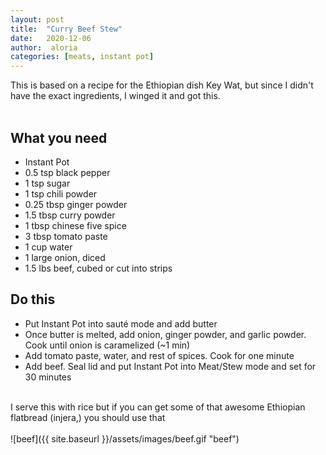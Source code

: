 ```yaml
---
layout: post
title:  "Curry Beef Stew"
date:   2020-12-06
author:  aloria
categories: [meats, instant pot]
---
```

This is based on a recipe for the Ethiopian dish Key Wat, but since I didn't have the exact ingredients, I winged it and got this.<br/>
<br/>
## What you need
* Instant Pot
* 0.5 tsp black pepper
* 1 tsp sugar
* 1 tsp chili powder
* 0.25 tbsp ginger powder
* 1.5 tbsp curry powder
* 1 tbsp chinese five spice
* 3 tbsp tomato paste
* 1 cup water
* 1 large onion, diced
* 1.5 lbs beef, cubed or cut into strips


## Do this
* Put Instant Pot into sauté mode and add butter
* Once butter is melted, add onion, ginger powder, and garlic powder. Cook until onion is caramelized (~1 min)
* Add tomato paste, water, and rest of spices. Cook for one minute
* Add beef. Seal lid and put Instant Pot into Meat/Stew mode and set for 30 minutes<br/>
<br/>
I serve this with rice but if you can get some of that awesome Ethiopian flatbread (injera,) you should use that<br/>

<br/>
![beef]({{ site.baseurl }}/assets/images/beef.gif "beef")
